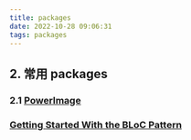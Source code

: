 ```yaml
---
title: packages
date: 2022-10-28 09:06:31
tags: packages
---
```



## 2. 常用 packages

### 2.1 [PowerImage](https://github.com/alibaba/power_image/blob/main/README_CN.md)

### [Getting Started With the BLoC Pattern](https://www.kodeco.com/31973428-getting-started-with-the-bloc-pattern)
